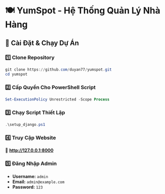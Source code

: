 # 🍽️ YumSpot - Hệ Thống Quản Lý Nhà Hàng  

## 🚀 Cài Đặt & Chạy Dự Án  

### 1️⃣ Clone Repository  
```powershell
git clone https://github.com/duyan77/yumspot.git
cd yumspot
```

### 2️⃣ Cấp Quyền Cho PowerShell Script
```powershell
Set-ExecutionPolicy Unrestricted -Scope Process
```

### 3️⃣ Chạy Script Thiết Lập
```powershell
.\setup_django.ps1
```

### 4️⃣ Truy Cập Website  
🔗 **http://127.0.0.1:8000**  

### 5️⃣ Đăng Nhập Admin  
- **Username:** `admin`  
- **Email:** `admin@example.com`  
- **Password:** `123`  
```

